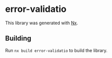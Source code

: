 # error-validatio

This library was generated with [Nx](https://nx.dev).

## Building

Run `nx build error-validatio` to build the library.
